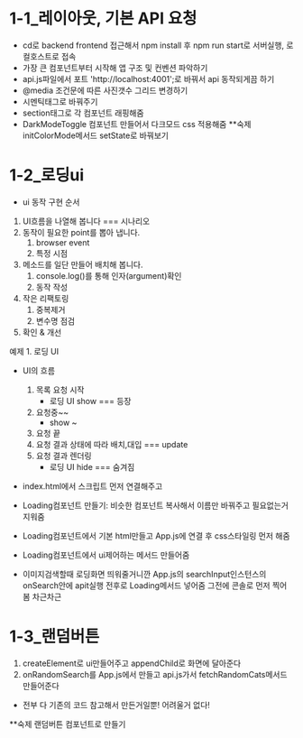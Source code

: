 # 1-1_레이아웃, 기본 API 요청
- cd로 backend frontend 접근해서 npm install 후 npm run start로 서버실행, 로컬호스트로 접속
- 가장 큰 컴포넌트부터 시작해 앱 구조 및 컨벤션 파악하기
- api.js파일에서 포트 'http://localhost:4001';로 바꿔서 api 동작되게끔 하기
- @media 조건문에 따른 사진갯수 그리드 변경하기
- 시멘틱태그로 바꿔주기
- section태그로 각 컴포넌트 래핑해줌
- DarkModeToggle 컴포넌트 만들어서 다크모드 css 적용해줌
**숙제 initColorMode메서드 setState로 바꿔보기

# 1-2_로딩ui
 - ui 동작 구현 순서
 1. UI흐름을 나열해 봅니다 === 시나리오
 2. 동작이 필요한 point를 뽑아 냅니다.
     1. browser event
     2. 특정 시점
 3. 메소드를 일단 만들어 배치해 봅니다.
     1. console.log()를 통해 인자(argument)확인
     2. 동작 작성
 4. 작은 리팩토링
     1. 중복제거
     2. 변수명 점검
 5. 확인 & 개선

예제 1. 로딩 UI
- UI의 흐름
    1. 목록 요청 시작
        - 로딩 UI show === 등장
    2. 요청중~~
        - show ~
    3. 요청 끝
    4. 요청 결과 상태에 따라 배치,대입 === update
    5. 요청 결과 렌더링
        - 로딩 UI hide === 숨겨짐

 - index.html에서 스크립트 먼저 연결해주고
 - Loading컴포넌트 만들기: 비슷한 컴포넌트 복사해서 이름만 바꿔주고 필요없는거 지워줌
 - Loading컴포넌트에서 기본 html만들고 App.js에 연결 후 css스타일링 먼저 해줌
 - Loading컴포넌트에서 ui제어하는 메서드 만들어줌
 - 이미지검색할때 로딩화면 띄워줄거니깐 App.js의 searchInput인스턴스의 onSearch안에 apit실행 전후로 Loading메서드 넣어줌 그전에 콘솔로 먼저 찍어봄 차근차근
 
 # 1-3_랜덤버튼
 1. createElement로 ui만들어주고 appendChild로 화면에 달아준다
 2. onRandomSearch를 App.js에서 만들고 api.js가서 fetchRandomCats메서드 만들어준다
 - 전부 다 기존의 코드 참고해서 만든거일뿐! 어려울거 없다!
 
 **숙제 랜덤버튼 컴포넌트로 만들기
